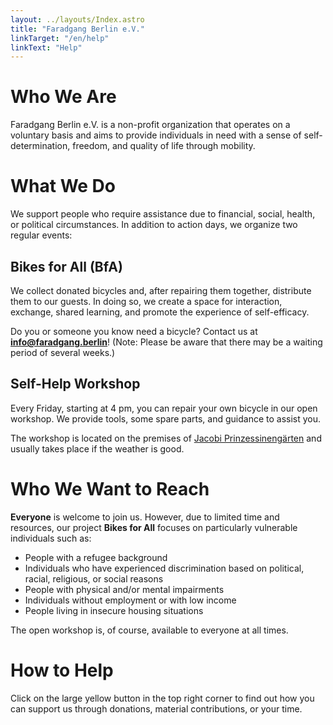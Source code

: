 ```yaml
---
layout: ../layouts/Index.astro
title: "Faradgang Berlin e.V."
linkTarget: "/en/help"
linkText: "Help"
---
```


# Who We Are

Faradgang Berlin e.V. is a non-profit organization that operates on a voluntary basis and aims to provide individuals in need with a sense of self-determination, freedom, and quality of life through mobility.

# What We Do

We support people who require assistance due to financial, social, health, or political circumstances. In addition to action days, we organize two regular events:

## Bikes for All (BfA)

We collect donated bicycles and, after repairing them together, distribute them to our guests. In doing so, we create a space for interaction, exchange, shared learning, and promote the experience of self-efficacy.

Do you or someone you know need a bicycle? Contact us at **info@faradgang.berlin**! (Note: Please be aware that there may be a waiting period of several weeks.)

## Self-Help Workshop

Every Friday, starting at 4 pm, you can repair your own bicycle in our open workshop. We provide tools, some spare parts, and guidance to assist you.

The workshop is located on the premises of <a href="https://www.openstreetmap.org/node/9187753963#map=19/52.46946/13.42950" target="\_blank" rel="noopener noreferrer"> Jacobi Prinzessinengärten</a> and usually takes place if the weather is good.

# Who We Want to Reach

**Everyone** is welcome to join us. However, due to limited time and resources, our project **Bikes for All** focuses on particularly vulnerable individuals such as:

- People with a refugee background
- Individuals who have experienced discrimination based on political, racial, religious, or social reasons
- People with physical and/or mental impairments
- Individuals without employment or with low income
- People living in insecure housing situations

The open workshop is, of course, available to everyone at all times.

# How to Help

Click on the large yellow button in the top right corner to find out how you can support us through donations, material contributions, or your time.
